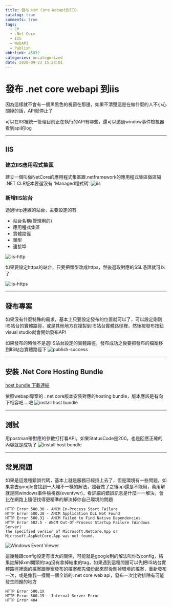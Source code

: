 ```yaml
---
title: 發布.Net Core Webapi到IIS
catalog: true
comments: true
tags:
  - C#
  - .Net Core
  - IIS
  - WebAPI
  - Publish
abbrlink: 45832
categories: uncategorized
date: 2020-09-23 15:28:01
---
```

# 發布 .net core webapi 到iis



因為這樣就不會有一個黑黑色的視窗在那邊，如果不清楚這是在做什麼的人不小心關掉的話，API就停止了

可以在IIS裡統一管理目前正在執行的API有哪些，還可以透過window事件檢視器看到api的log

---
## IIS
### 建立IIS應用程式集區
建立一個叫做NetCore的應用程式集區跟.netframework的應用程式集區做區隔
.NET CLR版本要選沒有 'Managed程式碼'
![iis](r1.png)
### 新增IIS站台
透過http連線的站台，主要設定的有
- 站台名稱(管理用的)
- 應用程式集區
- 實體路徑
- 類型
- 連接埠
  
![iis-http](r2.png)

如果要設定https的站台，只要把類型改成https，然後選取對應的SSL憑證就可以了

![iis-https](r3.png)

---

## 發布專案
如果沒有什麼特殊的需求，基本上只要設定發布的位置就可以了，可以設定剛剛IIS站台的實體路徑，或是其他地方在複製到IIS站台實體路徑裡，然後按發布按鈕visual studio就會開始發布API



如果發布的時候不是選IIS站台設定的實體路徑，發布成功之後要把發布的檔案移到IIS站台實體路徑下
![publish-success](r5.png)

---

## 安裝 .Net Core Hosting Bundle
[host bundle 下載連結 ](https://dotnet.microsoft.com/download/dotnet-core/current/runtime)

依照webapi專案的 . net core版本安裝對應的hosting bundle，版本應該是有向下相容吧....吧
![install host bundle](r6.png)

---
## 測試
用postman帶對應的參數打打看API，如果StatusCode是200，也是回應正確的內容就是成功了
![install host bundle](r7.png)

---

## 常見問題

如果是這幾種錯誤代碼，基本上就是服務已經掛上去了，但是環境有一些問題，如果拿去google會找到一大堆不一樣的解法，照著做了之後api還是不能用，萬用解就是開windows事件檢視器(eventvwr)，看詳細的錯誤訊息是什麼一一解決，會比在網路上隨便找得更精準的解決掉你自己環境的問題
```
HTTP Error 500.30 - ANCM In-Process Start Failure
HTTP Error 500.38 - ANCM Application DLL Not Found
HTTP Error 500.31 - ANCM Failed to Find Native Dependencies
HTTP Error 502.5 - ANCM Out-Of-Process Startup Failure (Windows Server)
The specified version of Microsoft.NetCore.App or Microsoft.AspNetCore.App was not found.
```
![Windows Event Viewer](r8.png)


這幾種跟config設定有很大的關係，可能就是google到的解法叫你改config，結果註解掉xml開頭的tag沒有拿掉結束的tag，如果遇到這種問題可以先把IIS站台實體路徑裡面的檔案跟專案發布的檔案都先備份起來然後刪掉環境的檔案，重新發布一次，或是像我一樣開一個全新的. net core web api，發布一次比對排除有可能發生問題的地方
```
HTTP Error 500.1X
HTTP Error 500.19 - Internal Server Error
HTTP Error 404
```